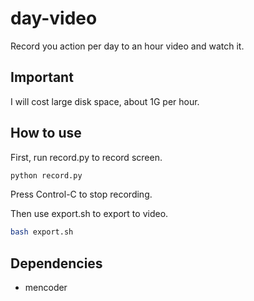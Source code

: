 day-video
=========

Record you action per day to an hour video and watch it.

Important
-------------

I will cost large disk space, about 1G per hour.

How to use
-------------

First, run record.py to record screen.

```bash
python record.py
```

Press Control-C to stop recording.

Then use export.sh to export to video.

```bash
bash export.sh
```

Dependencies
-------------

- mencoder
